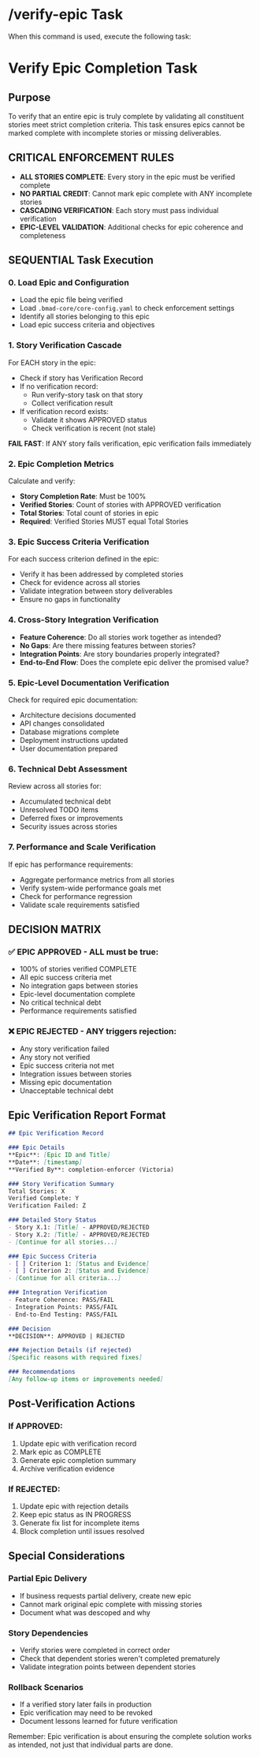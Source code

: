 # /verify-epic Task

When this command is used, execute the following task:

# Verify Epic Completion Task

## Purpose

To verify that an entire epic is truly complete by validating all constituent stories meet strict completion criteria. This task ensures epics cannot be marked complete with incomplete stories or missing deliverables.

## CRITICAL ENFORCEMENT RULES

- **ALL STORIES COMPLETE**: Every story in the epic must be verified complete
- **NO PARTIAL CREDIT**: Cannot mark epic complete with ANY incomplete stories
- **CASCADING VERIFICATION**: Each story must pass individual verification
- **EPIC-LEVEL VALIDATION**: Additional checks for epic coherence and completeness

## SEQUENTIAL Task Execution

### 0. Load Epic and Configuration

- Load the epic file being verified
- Load `.bmad-core/core-config.yaml` to check enforcement settings
- Identify all stories belonging to this epic
- Load epic success criteria and objectives

### 1. Story Verification Cascade

For EACH story in the epic:

- Check if story has Verification Record
- If no verification record:
  - Run verify-story task on that story
  - Collect verification result
- If verification record exists:
  - Validate it shows APPROVED status
  - Check verification is recent (not stale)

**FAIL FAST**: If ANY story fails verification, epic verification fails immediately

### 2. Epic Completion Metrics

Calculate and verify:

- **Story Completion Rate**: Must be 100%
- **Verified Stories**: Count of stories with APPROVED verification
- **Total Stories**: Total count of stories in epic
- **Required**: Verified Stories MUST equal Total Stories

### 3. Epic Success Criteria Verification

For each success criterion defined in the epic:

- Verify it has been addressed by completed stories
- Check for evidence across all stories
- Validate integration between story deliverables
- Ensure no gaps in functionality

### 4. Cross-Story Integration Verification

- **Feature Coherence**: Do all stories work together as intended?
- **No Gaps**: Are there missing features between stories?
- **Integration Points**: Are story boundaries properly integrated?
- **End-to-End Flow**: Does the complete epic deliver the promised value?

### 5. Epic-Level Documentation Verification

Check for required epic documentation:

- Architecture decisions documented
- API changes consolidated
- Database migrations complete
- Deployment instructions updated
- User documentation prepared

### 6. Technical Debt Assessment

Review across all stories for:

- Accumulated technical debt
- Unresolved TODO items
- Deferred fixes or improvements
- Security issues across stories

### 7. Performance and Scale Verification

If epic has performance requirements:

- Aggregate performance metrics from all stories
- Verify system-wide performance goals met
- Check for performance regression
- Validate scale requirements satisfied

## DECISION MATRIX

### ✅ EPIC APPROVED - ALL must be true:
- 100% of stories verified COMPLETE
- All epic success criteria met
- No integration gaps between stories
- Epic-level documentation complete
- No critical technical debt
- Performance requirements satisfied

### ❌ EPIC REJECTED - ANY triggers rejection:
- Any story verification failed
- Any story not verified
- Epic success criteria not met
- Integration issues between stories
- Missing epic documentation
- Unacceptable technical debt

## Epic Verification Report Format

```markdown
## Epic Verification Record

### Epic Details
**Epic**: [Epic ID and Title]
**Date**: [timestamp]
**Verified By**: completion-enforcer (Victoria)

### Story Verification Summary
Total Stories: X
Verified Complete: Y
Verification Failed: Z

### Detailed Story Status
- Story X.1: [Title] - APPROVED/REJECTED
- Story X.2: [Title] - APPROVED/REJECTED
- [Continue for all stories...]

### Epic Success Criteria
- [ ] Criterion 1: [Status and Evidence]
- [ ] Criterion 2: [Status and Evidence]
- [Continue for all criteria...]

### Integration Verification
- Feature Coherence: PASS/FAIL
- Integration Points: PASS/FAIL
- End-to-End Testing: PASS/FAIL

### Decision
**DECISION**: APPROVED | REJECTED

### Rejection Details (if rejected)
[Specific reasons with required fixes]

### Recommendations
[Any follow-up items or improvements needed]
```

## Post-Verification Actions

### If APPROVED:
1. Update epic with verification record
2. Mark epic as COMPLETE
3. Generate epic completion summary
4. Archive verification evidence

### If REJECTED:
1. Update epic with rejection details
2. Keep epic status as IN PROGRESS
3. Generate fix list for incomplete items
4. Block completion until issues resolved

## Special Considerations

### Partial Epic Delivery
- If business requests partial delivery, create new epic
- Cannot mark original epic complete with missing stories
- Document what was descoped and why

### Story Dependencies
- Verify stories were completed in correct order
- Check that dependent stories weren't completed prematurely
- Validate integration points between dependent stories

### Rollback Scenarios
- If a verified story later fails in production
- Epic verification may need to be revoked
- Document lessons learned for future verification

Remember: Epic verification is about ensuring the complete solution works as intended, not just that individual parts are done.